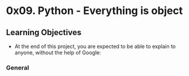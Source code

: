 # 0x09. Python - Everything is object

## Learning Objectives
 - At the end of this project, you are expected to be able to explain to anyone, without the help of Google:


### General